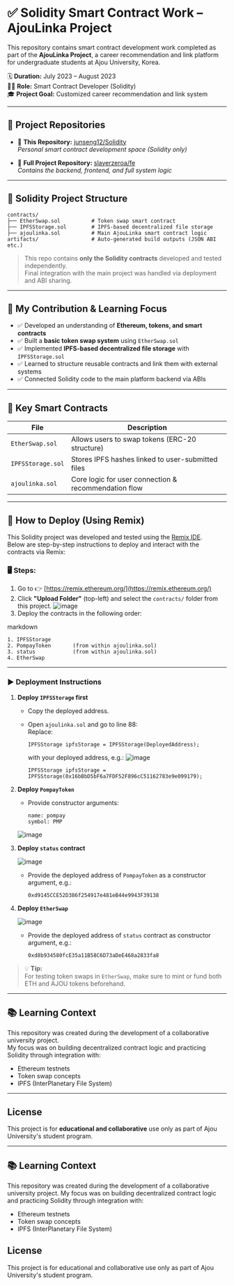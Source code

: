 # ✅ Solidity Smart Contract Work – AjouLinka Project

This repository contains smart contract development work completed as part of the **AjouLinka Project**, a career recommendation and link platform for undergraduate students at Ajou University, Korea.

🗓 **Duration:** July 2023 – August 2023  
👨‍💻 **Role:** Smart Contract Developer (Solidity)  
🎓 **Project Goal:** Customized career recommendation and link system

---

## 🔗 Project Repositories

- 🔹 **This Repository:** [junseng12/Solidity](https://github.com/junseng12/Solidity)  
  _Personal smart contract development space (Solidity only)_

- 🔹 **Full Project Repository:** [slayerzeroa/fe](https://github.com/slayerzeroa/fe)  
  _Contains the backend, frontend, and full system logic_

---

## 📁 Solidity Project Structure
```
contracts/
├── EtherSwap.sol          # Token swap smart contract
├── IPFSStorage.sol        # IPFS-based decentralized file storage
├── ajoulinka.sol          # Main AjouLinka smart contract logic
artifacts/                 # Auto-generated build outputs (JSON ABI etc.)
```
> This repo contains **only the Solidity contracts** developed and tested independently.  
> Final integration with the main project was handled via deployment and ABI sharing.

---

## 🎯 My Contribution & Learning Focus

- ✅ Developed an understanding of **Ethereum, tokens, and smart contracts**
- ✅ Built a **basic token swap system** using `EtherSwap.sol`
- ✅ Implemented **IPFS-based decentralized file storage** with `IPFSStorage.sol`
- ✅ Learned to structure reusable contracts and link them with external systems
- ✅ Connected Solidity code to the main platform backend via ABIs

---

## 🧠 Key Smart Contracts

| File               | Description                                     |
|--------------------|-------------------------------------------------|
| `EtherSwap.sol`     | Allows users to swap tokens (ERC-20 structure) |
| `IPFSStorage.sol`   | Stores IPFS hashes linked to user-submitted files |
| `ajoulinka.sol`     | Core logic for user connection & recommendation flow |

---

## 🔧 How to Deploy (Using Remix)

This Solidity project was developed and tested using the [Remix IDE](https://remix.ethereum.org/).  
Below are step-by-step instructions to deploy and interact with the contracts via Remix:

### 🖥️ Steps:

1. Go to 👉 [https://remix.ethereum.org/](https://remix.ethereum.org/)
2. Click **"Upload Folder"** (top-left) and select the `contracts/` folder from this project.
![image](https://github.com/user-attachments/assets/868c83fa-cbc6-4ffd-83b9-243c5331cd75)
3. Deploy the contracts in the following order:

markdown
```
1. IPFSStorage
2. PompayToken       (from within ajoulinka.sol)
3. status            (from within ajoulinka.sol)
4. EtherSwap
```

---

### ▶️ Deployment Instructions

1. **Deploy `IPFSStorage` first**  
   - Copy the deployed address.
   - Open `ajoulinka.sol` and go to line 88:  
     Replace:
     ```solidity
     IPFSStorage ipfsStorage = IPFSStorage(DeployedAddress);
     ```
     with your deployed address, e.g.:
     ![image](https://github.com/user-attachments/assets/67117aa8-8e38-492a-84a9-4fc6f38c49fc)

     ```solidity
     IPFSStorage ipfsStorage = IPFSStorage(0x16bBbD5bF6a7FDF52F896cC51162783e9e099179);
     ```

2. **Deploy `PompayToken`**  
   - Provide constructor arguments:  
     ```
     name: pompay
     symbol: PMP
     ```
     
   ![image](https://github.com/user-attachments/assets/a51fe646-db34-4e10-9489-22166e498332)

3. **Deploy `status` contract**

   ![image](https://github.com/user-attachments/assets/ce9d7139-21d8-4c53-a6db-c640a6d7cebd)
   - Provide the deployed address of `PompayToken` as a constructor argument, e.g.:
     ```
     0xd9145CCE52D386f254917e481eB44e9943F39138
     ```

5. **Deploy `EtherSwap`**
   
   ![image](https://github.com/user-attachments/assets/6f2ff4ea-95e6-4740-89d5-1f895791befc)
   - Provide the deployed address of `status` contract as constructor argument, e.g.:
     ```
     0xd8b934580fcE35a11B58C6D73aDeE468a2833fa8
     ```

> 💡 **Tip:**  
> For testing token swaps in `EtherSwap`, make sure to mint or fund both ETH and AJOU tokens beforehand.

---

## 📚 Learning Context

This repository was created during the development of a collaborative university project.  
My focus was on building decentralized contract logic and practicing Solidity through integration with:

- Ethereum testnets
- Token swap concepts
- IPFS (InterPlanetary File System)

---

## License

This project is for **educational and collaborative** use only as part of Ajou University's student program.

---

## 📚 Learning Context
This repository was created during the development of a collaborative university project.
My focus was on building decentralized contract logic and practicing Solidity through integration with:
- Ethereum testnets
- Token swap concepts
- IPFS (InterPlanetary File System)

##  License
This project is for educational and collaborative use only as part of Ajou University's student program.

